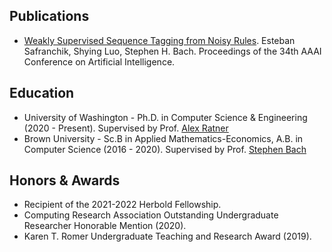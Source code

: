 ## Publications

- [Weakly Supervised Sequence Tagging from Noisy Rules](https://aaai.org/ojs/index.php/AAAI/article/view/6009/5865).
Esteban Safranchik, Shying Luo, Stephen H. Bach.
Proceedings of the 34th AAAI Conference on Artificial Intelligence.

## Education
- University of Washington - Ph.D. in Computer Science & Engineering (2020 - Present). Supervised by Prof. [Alex Ratner](https://ajratner.github.io/)
- Brown University - Sc.B in Applied Mathematics-Economics, A.B. in Computer Science (2016 - 2020). Supervised by Prof. [Stephen Bach](http://cs.brown.edu/people/sbach/)

## Honors & Awards
- Recipient of the 2021-2022 Herbold Fellowship.
- Computing Research Association Outstanding Undergraduate Researcher Honorable Mention (2020).
- Karen T. Romer Undergraduate Teaching and Research Award (2019).
